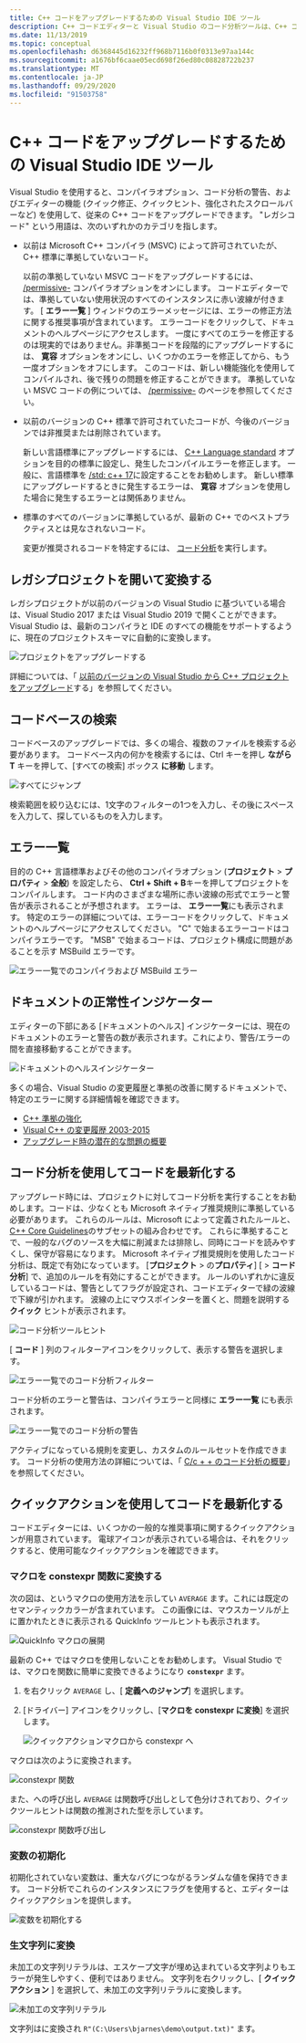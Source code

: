 ```yaml
---
title: C++ コードをアップグレードするための Visual Studio IDE ツール
description: C++ コードエディターと Visual Studio のコード分析ツールは、C++ コードベースを最新化するのに役立ちます。
ms.date: 11/13/2019
ms.topic: conceptual
ms.openlocfilehash: d6368445d16232ff968b7116b0f0313e97aa144c
ms.sourcegitcommit: a1676bf6caae05ecd698f26ed80c08828722b237
ms.translationtype: MT
ms.contentlocale: ja-JP
ms.lasthandoff: 09/29/2020
ms.locfileid: "91503758"
---
```

# <a name="visual-studio-ide-tools-for-upgrading-c-code"></a>C++ コードをアップグレードするための Visual Studio IDE ツール

Visual Studio を使用すると、コンパイラオプション、コード分析の警告、およびエディターの機能 (クイック修正、クイックヒント、強化されたスクロールバーなど) を使用して、従来の C++ コードをアップグレードできます。 "レガシコード" という用語は、次のいずれかのカテゴリを指します。

- 以前は Microsoft C++ コンパイラ (MSVC) によって許可されていたが、C++ 標準に準拠していないコード。

   以前の準拠していない MSVC コードをアップグレードするには、 [/permissive-](../build/reference/permissive-standards-conformance.md) コンパイラオプションをオンにします。 コードエディターでは、準拠していない使用状況のすべてのインスタンスに赤い波線が付きます。 [ **エラー一覧** ] ウィンドウのエラーメッセージには、エラーの修正方法に関する推奨事項が含まれています。 エラーコードをクリックして、ドキュメントのヘルプページにアクセスします。 一度にすべてのエラーを修正するのは現実的ではありません。非準拠コードを段階的にアップグレードするには、 **寛容** オプションをオンにし、いくつかのエラーを修正してから、もう一度オプションをオフにします。 このコードは、新しい機能強化を使用してコンパイルされ、後で残りの問題を修正することができます。 準拠していない MSVC コードの例については、 [/permissive-](../build/reference/permissive-standards-conformance.md) のページを参照してください。

- 以前のバージョンの C++ 標準で許可されていたコードが、今後のバージョンでは非推奨または削除されています。

   新しい言語標準にアップグレードするには、 [C++ Language standard](../build/reference/std-specify-language-standard-version.md) オプションを目的の標準に設定し、発生したコンパイルエラーを修正します。 一般に、言語標準を [/std: c++ 17](../build/reference/std-specify-language-standard-version.md)に設定することをお勧めします。 新しい標準にアップグレードするときに発生するエラーは、 **寛容** オプションを使用した場合に発生するエラーとは関係ありません。

- 標準のすべてのバージョンに準拠しているが、最新の C++ でのベストプラクティスとは見なされないコード。

   変更が推奨されるコードを特定するには、 [コード分析](../code-quality/code-analysis-for-c-cpp-overview.md)を実行します。

## <a name="open-and-convert-a-legacy-project"></a>レガシプロジェクトを開いて変換する

レガシプロジェクトが以前のバージョンの Visual Studio に基づいている場合は、Visual Studio 2017 または Visual Studio 2019 で開くことができます。 Visual Studio は、最新のコンパイラと IDE のすべての機能をサポートするように、現在のプロジェクトスキーマに自動的に変換します。

![プロジェクトをアップグレードする](media/upgrade-dialog-v142.png "プロジェクトをアップグレードする")

詳細については、「 [以前のバージョンの Visual Studio から C++ プロジェクトをアップグレード](upgrading-projects-from-earlier-versions-of-visual-cpp.md)する」を参照してください。

## <a name="search-the-code-base"></a>コードベースの検索

コードベースのアップグレードでは、多くの場合、複数のファイルを検索する必要があります。 コードベース内の何かを検索するには、Ctrl キーを押し **ながら T** キーを押して、[すべての検索] ボックス **に移動** します。

![すべてにジャンプ](media/go-to-all.png "すべてにジャンプ")

検索範囲を絞り込むには、1文字のフィルターの1つを入力し、その後にスペースを入力して、探しているものを入力します。

## <a name="error-list"></a>エラー一覧

目的の C++ 言語標準およびその他のコンパイラオプション (**プロジェクト**  >  **プロパティ**  >  **全般**) を設定したら、 **Ctrl + Shift + B**キーを押してプロジェクトをコンパイルします。 コード内のさまざまな場所に赤い波線の形式でエラーと警告が表示されることが予想されます。 エラーは、 **エラー一覧**にも表示されます。 特定のエラーの詳細については、エラーコードをクリックして、ドキュメントのヘルプページにアクセスしてください。 "C" で始まるエラーコードはコンパイラエラーです。 "MSB" で始まるコードは、プロジェクト構成に問題があることを示す MSBuild エラーです。

![エラー一覧でのコンパイラおよび MSBuild エラー](media/compiler-error-list.png "エラー一覧でのコンパイラおよび MSBuild エラー")

## <a name="document-health-indicator"></a>ドキュメントの正常性インジケーター

エディターの下部にある [ドキュメントのヘルス] インジケーターには、現在のドキュメントのエラーと警告の数が表示されます。これにより、警告/エラーの間を直接移動することができます。

![ドキュメントのヘルスインジケーター](media/document-health-indicator.png "ドキュメントのヘルスインジケーター")

多くの場合、Visual Studio の変更履歴と準拠の改善に関するドキュメントで、特定のエラーに関する詳細情報を確認できます。

- [C++ 準拠の強化](../overview/cpp-conformance-improvements.md)
- [Visual C++ の変更履歴 2003-2015](visual-cpp-change-history-2003-2015.md)
- [アップグレード時の潜在的な問題の概要](overview-of-potential-upgrade-issues-visual-cpp.md)

## <a name="use-code-analysis-to-modernize-your-code"></a>コード分析を使用してコードを最新化する

アップグレード時には、プロジェクトに対してコード分析を実行することをお勧めします。コードは、少なくとも Microsoft ネイティブ推奨規則に準拠している必要があります。 これらのルールは、Microsoft によって定義されたルールと、 [C++ Core Guidelines](https://isocpp.github.io/CppCoreGuidelines/CppCoreGuidelines)のサブセットの組み合わせです。 これらに準拠することで、一般的なバグのソースを大幅に削減または排除し、同時にコードを読みやすくし、保守が容易になります。 Microsoft ネイティブ推奨規則を使用したコード分析は、既定で有効になっています。 [**プロジェクト**  >  の**プロパティ**] [  >  **コード分析**] で、追加のルールを有効にすることができます。 ルールのいずれかに違反しているコードは、警告としてフラグが設定され、コードエディターで緑の波線で下線が引かれます。 波線の上にマウスポインターを置くと、問題を説明する **クイック** ヒントが表示されます。

![コード分析ツールヒント](media/code-analysis-tooltip.png "コード分析の警告")

[ **コード** ] 列のフィルターアイコンをクリックして、表示する警告を選択します。

![エラー一覧でのコード分析フィルター](media/code-analysis-filter.png "エラー一覧でのコード分析フィルター")

コード分析のエラーと警告は、コンパイラエラーと同様に **エラー一覧** にも表示されます。

![エラー一覧でのコード分析の警告](media/code-analysis-error-list.png "エラー一覧でのコード分析の警告")

アクティブになっている規則を変更し、カスタムのルールセットを作成できます。 コード分析の使用方法の詳細については、「 [C/c + + のコード分析の概要](../code-quality/code-analysis-for-c-cpp-overview.md)」を参照してください。

## <a name="use-quick-actions-to-modernize-code"></a>クイックアクションを使用してコードを最新化する

コードエディターには、いくつかの一般的な推奨事項に関するクイックアクションが用意されています。 電球アイコンが表示されている場合は、それをクリックすると、使用可能なクイックアクションを確認できます。

### <a name="convert-macros-to-constexpr-functions"></a>マクロを constexpr 関数に変換する

次の図は、というマクロの使用方法を示してい `AVERAGE` ます。これには既定のセマンティックカラーが含まれています。 この画像には、マウスカーソルが上に置かれたときに表示される QuickInfo ツールヒントも表示されます。

![QuickInfo マクロの展開](media/macro-expansion-quick-info.png "QuickInfo ツールヒントマクロの展開")

最新の C++ ではマクロを使用しないことをお勧めします。 Visual Studio では、マクロを関数に簡単に変換できるようになり **`constexpr`** ます。

1. を右クリック `AVERAGE` し、[ **定義へのジャンプ**] を選択します。
2. [ドライバー] アイコンをクリックし、[**マクロを constexpr に変換**] を選択します。

   ![クイックアクションマクロから constexpr へ](media/quick-action-macro-to-constexpr.png "クイックアクションマクロから constexpr へ")

マクロは次のように変換されます。

![constexpr 関数](media/constexpr-function.png "constexpr 関数")

また、への呼び出し `AVERAGE` は関数呼び出しとして色分けされており、クイックツールヒントは関数の推測された型を示しています。

![constexpr 関数呼び出し](media/constexpr-function-call.png "constexpr 関数呼び出し")

### <a name="initialize-variables"></a>変数の初期化

初期化されていない変数は、重大なバグにつながるランダムな値を保持できます。 コード分析でこれらのインスタンスにフラグを使用すると、エディターはクイックアクションを提供します。

![変数を初期化する](media/init-variable.png "変数の初期化クイックアクション")

### <a name="convert-to-raw-string-literal"></a>生文字列に変換

未加工の文字列リテラルは、エスケープ文字が埋め込まれている文字列よりもエラーが発生しやすく、便利ではありません。 文字列を右クリックし、[ **クイックアクション** ] を選択して、未加工の文字列リテラルに変換します。

![未加工の文字列リテラル](media/raw-string-literal.png "未加工の文字列リテラル")

文字列はに変換され `R"(C:\Users\bjarnes\demo\output.txt)"` ます。
